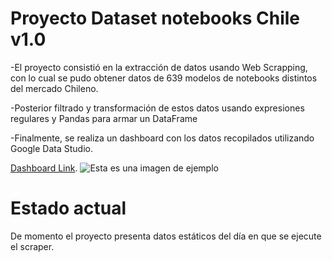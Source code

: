 # Proyecto Dataset notebooks Chile v1.0
  -El proyecto consistió en la extracción de datos usando Web Scrapping, con lo cual se pudo obtener datos de 639 modelos de notebooks distintos del mercado Chileno.
  
  -Posterior filtrado y transformación de estos datos usando expresiones regulares y Pandas para armar un DataFrame
  
  -Finalmente, se realiza un dashboard con los datos recopilados utilizando Google Data Studio.
 
 [Dashboard Link](https://datastudio.google.com/reporting/4e861af7-027f-4c0c-aebb-86451125719e).
 ![Esta es una imagen de ejemplo](https://static.platzi.com/media/user_upload/Mercado_Notebooks_Chile-1-d581f717-54ef-4649-8c45-c85b99f919cc.jpg)

# Estado actual
De momento el proyecto presenta datos estáticos del día en que se ejecute el scraper.

